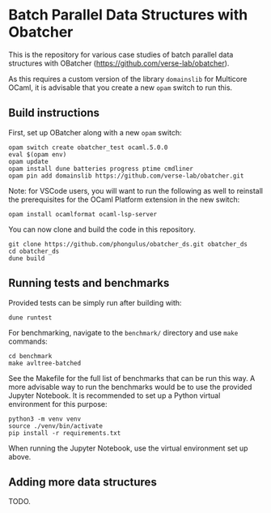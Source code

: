 # Batch Parallel Data Structures with Obatcher

This is the repository for various case studies of batch parallel data structures with OBatcher (https://github.com/verse-lab/obatcher).

As this requires a custom version of the library `domainslib` for Multicore OCaml, it is advisable that you create a new `opam` switch to run this.

## Build instructions

First, set up OBatcher along with a new `opam` switch:

```
opam switch create obatcher_test ocaml.5.0.0
eval $(opam env)
opam update
opam install dune batteries progress ptime cmdliner
opam pin add domainslib https://github.com/verse-lab/obatcher.git
```

Note: for VSCode users, you will want to run the following as well to reinstall the prerequisites for the OCaml Platform extension in the new switch:

```
opam install ocamlformat ocaml-lsp-server
```

You can now clone and build the code in this repository.

```
git clone https://github.com/phongulus/obatcher_ds.git obatcher_ds
cd obatcher_ds
dune build
```

## Running tests and benchmarks

Provided tests can be simply run after building with:

```
dune runtest
```

For benchmarking, navigate to the `benchmark/` directory and use `make` commands:

```
cd benchmark
make avltree-batched
```

See the Makefile for the full list of benchmarks that can be run this way. A more advisable way to run the benchmarks would be to use the provided Jupyter Notebook. It is recommended to set up a Python virtual environment for this purpose:

```
python3 -m venv venv
source ./venv/bin/activate
pip install -r requirements.txt
```

When running the Jupyter Notebook, use the virtual environment set up above.

## Adding more data structures

TODO.